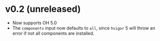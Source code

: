# v0.2 (unreleased)

- Now supports OH 5.0
- The `components` input now defaults to `all`, since `hvigor` 5 will throw an error if not all
  components are installed.
